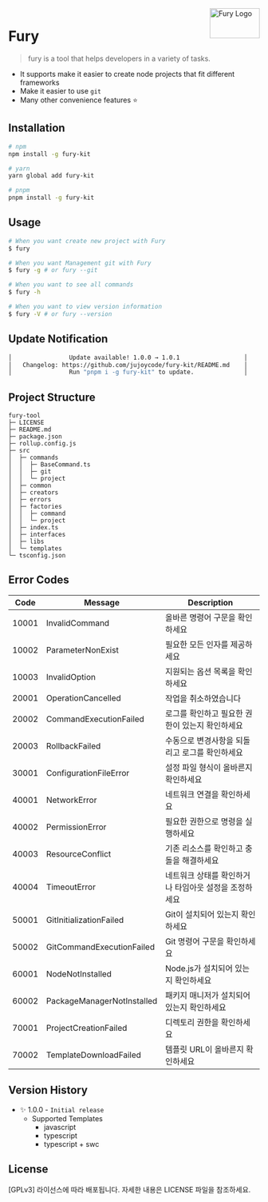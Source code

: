 <img width="100px" height="60px" align="right" alt="Fury Logo" src="https://github.com/jujoycode/fury-tool/blob/main/assets/fury_logo2.jpeg?raw=true" title="fury" />

# Fury

> fury is a tool that helps developers in a variety of tasks.

- It supports make it easier to create node projects that fit different frameworks
- Make it easier to use `git`
- Many other convenience features ⭐️

## Installation

```bash
# npm
npm install -g fury-kit

# yarn
yarn global add fury-kit

# pnpm
pnpm install -g fury-kit
```

## Usage

```bash
# When you want create new project with Fury
$ fury

# When you want Management git with Fury
$ fury -g # or fury --git

# When you want to see all commands
$ fury -h

# When you want to view version information
$ fury -V # or fury --version
```

## Update Notification

```bash
│                Update available! 1.0.0 → 1.0.1                  │
│   Changelog: https://github.com/jujoycode/fury-kit/README.md    │
│                Run "pnpm i -g fury-kit" to update.              │
```

## Project Structure

```
fury-tool
├─ LICENSE
├─ README.md
├─ package.json
├─ rollup.config.js
├─ src
│  ├─ commands
│  │  ├─ BaseCommand.ts
│  │  ├─ git
│  │  └─ project
│  ├─ common
│  ├─ creators
│  ├─ errors
│  ├─ factories
│  │  ├─ command
│  │  └─ project
│  ├─ index.ts
│  ├─ interfaces
│  ├─ libs
│  └─ templates
└─ tsconfig.json
```

## Error Codes

| Code  | Message                    | Description                                           |
| ----- | -------------------------- | ----------------------------------------------------- |
| 10001 | InvalidCommand             | 올바른 명령어 구문을 확인하세요                       |
| 10002 | ParameterNonExist          | 필요한 모든 인자를 제공하세요                         |
| 10003 | InvalidOption              | 지원되는 옵션 목록을 확인하세요                       |
| 20001 | OperationCancelled         | 작업을 취소하였습니다                                 |
| 20002 | CommandExecutionFailed     | 로그를 확인하고 필요한 권한이 있는지 확인하세요       |
| 20003 | RollbackFailed             | 수동으로 변경사항을 되돌리고 로그를 확인하세요        |
| 30001 | ConfigurationFileError     | 설정 파일 형식이 올바른지 확인하세요                  |
| 40001 | NetworkError               | 네트워크 연결을 확인하세요                            |
| 40002 | PermissionError            | 필요한 권한으로 명령을 실행하세요                     |
| 40003 | ResourceConflict           | 기존 리소스를 확인하고 충돌을 해결하세요              |
| 40004 | TimeoutError               | 네트워크 상태를 확인하거나 타임아웃 설정을 조정하세요 |
| 50001 | GitInitializationFailed    | Git이 설치되어 있는지 확인하세요                      |
| 50002 | GitCommandExecutionFailed  | Git 명령어 구문을 확인하세요                          |
| 60001 | NodeNotInstalled           | Node.js가 설치되어 있는지 확인하세요                  |
| 60002 | PackageManagerNotInstalled | 패키지 매니저가 설치되어 있는지 확인하세요            |
| 70001 | ProjectCreationFailed      | 디렉토리 권한을 확인하세요                            |
| 70002 | TemplateDownloadFailed     | 템플릿 URL이 올바른지 확인하세요                      |

## Version History

- ✨ 1.0.0 - `Initial release`
  - Supported Templates
    - javascript
    - typescript
    - typescript + swc

## License

[GPLv3] 라이선스에 따라 배포됩니다. 자세한 내용은 LICENSE 파일을 참조하세요.